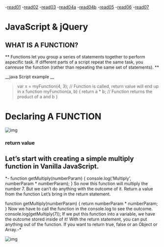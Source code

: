 -[read01](read01.md)
-[read02](read02.md)
-[read03](read03.md)
-[read04a](read04a.md)
-[read04b](read04b.md)
-[read05](read05.md)
-[read06](read06.md)
-[read07](read07.md)


# JavaScript & jQuery


## WHAT IS A FUNCTION? 

**
 Functions let you group a series of statements together to perform aspecific task. If different parts of a script repeat the same task, you canreuse the function (rather than repeating the same set of statements). **

__java Script example __
 >var x = myFunction(4, 3);   // Function is called, return value will end up in x
 function myFunction(a, b) {
  return a * b;             // Function returns the product of a and b
}

Declaring A FUNCTION
==============
![img](https://cdn.programiz.com/cdn/farfuture/b4h4Zo5ZYxj-EyfQyao-J5TqbKEefFgqqusPGLWPFS0/mtime:1591786573/sites/tutorial2program/files/javascript-return-statement.png)



### return value

Let’s start with creating a simple multiply function in Vanilla JavaScript.
-------------------

*- function getMultiply(numberParam) {
   console.log('Multiply', numberParam * numberParam);
}
So now this function will multiply the number 7. But we can’t do anything with the outcome of it.
Return a value from the function
Let’s bring in the return statement.

function getMultiply(numberParam) {
   return numberParam * numberParam;
}
Now we have to call the function in the console.log to see the outcome.
console.log(getMultiply(7));
If we put this function into a variable, we have the outcome stored inside of it!
With the return statement, you can put anything out of the function.
If you want to return true, false or an Object or Array.-*


![img](https://www.tutsmake.com/wp-content/uploads/2020/05/JavaScript-Anonymous-Functions.jpeg)
